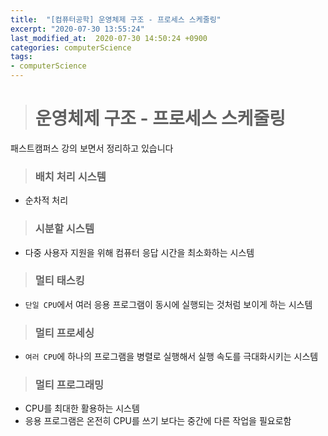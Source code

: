 ```yaml
---
title:  "[컴퓨터공학] 운영체제 구조 - 프로세스 스케줄링"
excerpt: "2020-07-30 13:55:24"
last_modified_at:  2020-07-30 14:50:24 +0900
categories: computerScience
tags:
- computerScience
---
```


># 운영체제 구조 - 프로세스 스케줄링  

패스트캠퍼스 강의 보면서 정리하고 있습니다  


>### 배치 처리 시스템  

- 순차적 처리  


>### 시분할 시스템  

- 다중 사용자 지원을 위해 컴퓨터 응답 시간을 최소화하는 시스템  


>### 멀티 태스킹  

- `단일 CPU`에서 여러 응용 프로그램이 동시에 실행되는 것처럼 보이게 하는 시스템  


>### 멀티 프로세싱  

- `여러 CPU`에 하나의 프로그램을 병렬로 실행해서 실행 속도를 극대화시키는 시스템  


>### 멀티 프로그래밍  

- CPU를 최대한 활용하는 시스템  
- 응용 프로그램은 온전히 CPU를 쓰기 보다는 중간에 다른 작업을 필요로함  
